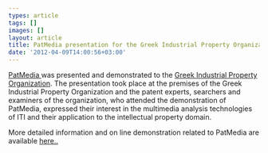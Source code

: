 ```yaml
---
types: article
tags: []
images: []
layout: article
title: PatMedia presentation for the Greek Industrial Property Organization
date: '2012-04-09T14:00:56+03:00'
---
```

<p><a href="http://mklab.iti.gr/content/patmedia">PatMedia </a>was presented and demonstrated to the <a href="http://www.obi.gr/obi/" target="_blank">Greek Industrial Property Organization</a>. The presentation took place at the premises of the Greek Industrial Property Organization and the patent experts, searchers and examiners of the organization, who attended the demonstration of PatMedia, expressed their interest in the multimedia analysis technologies of ITI and their application to the intellectual property domain.</p><p>More detailed information and on line demonstration related to PatMedia are available <a href="content/patmedia">here..</a></p>
